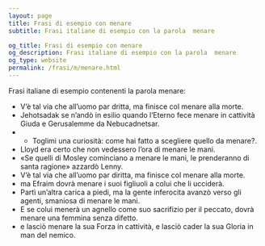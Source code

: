 ```yaml
---
layout: page
title: Frasi di esempio con menare 
subtitle: Frasi italiane di esempio con la parola  menare

og_title: Frasi di esempio con menare 
og_description: Frasi italiane di esempio con la parola  menare
og_type: website
permalink: /frasi/m/menare.html
---
```


Frasi italiane di esempio contenenti la parola menare:


- V’è tal via che all’uomo par dritta, ma finisce col menare alla morte.
- Jehotsadak se n’andò in esilio quando l’Eterno fece menare in cattività Giuda e Gerusalemme da Nebucadnetsar.
- - Toglimi una curiosità: come hai fatto a scegliere quello da menare?.
- Lloyd era certo che non vedessero l’ora di menare le mani.
- «Se quelli di Mosley cominciano a menare le mani, le prenderanno di santa ragione» azzardò Lenny.
- V’è tal via che all’uomo par diritta, ma finisce col menare alla morte.
- ma Efraim dovrà menare i suoi figliuoli a colui che li ucciderà.
- Partì un’altra carica a piedi, ma la gente inferocita avanzò verso gli agenti, smaniosa di menare le mani.
- E se colui menerà un agnello come suo sacrifizio per il peccato, dovrà menare una femmina senza difetto.
- e lasciò menare la sua Forza in cattività, e lasciò cader la sua Gloria in man del nemico.
